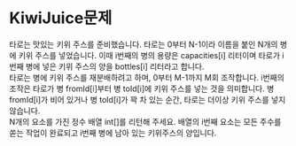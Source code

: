 # KiwiJuice문제

타로는 맛있는 키위 주스를 준비했습니다. 타로는 0부터 N-1이라 이름을 붙인 N개의 병에 키위 주스를 넣었습니다.
이때 i번째의 병의 용량은 capacities[i] 리터이며 타로가 i번째 병에 넣은 키위 주스의 양을 bottles[i] 리터라고 합니다.
<br/>
타로는 병에 키위 주스를 재분배하려고 하며, 0부터 M-1까지 M회 조작합니다. i번째의 조작은 타로가 병 fromId[i]부터
병 toId[i]에 키위 주스를 넣는 것을 의미합니다. 병 fromId[i]가 비어 있거나 병 toId[i]가 꽉 차 있는 순간, 타로는 더이상 키위 주스를 넣지 않습니다.
<br/>
N개의 요소를 가진 정수 배열 int[]를 리턴해 주세요. 
배열의 i번째 요소는 모든 주수를 쏟는 작업이 완료되고 i번째 병에 남아 있는 키위주스의 양입니다.